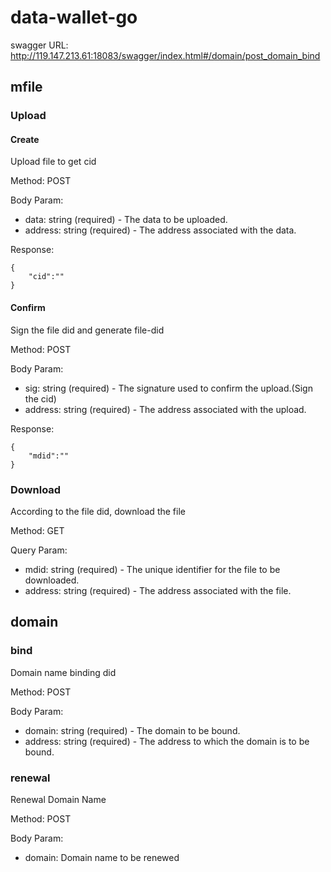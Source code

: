 # data-wallet-go

swagger URL: http://119.147.213.61:18083/swagger/index.html#/domain/post_domain_bind

## mfile 

### Upload

#### Create

Upload file to get cid

Method: POST

Body Param:
- data: string (required) - The data to be uploaded.
- address: string (required) - The address associated with the data.

Response:
```
{
    "cid":""
}
```
#### Confirm
Sign the file did and generate file-did

Method: POST

Body Param:
- sig: string (required) - The signature used to confirm the upload.(Sign the cid)
- address: string (required) - The address associated with the upload.

Response:
```
{
    "mdid":""
}
```

### Download
According to the file did, download the file

Method: GET

Query Param:
- mdid: string (required) - The unique identifier for the file to be downloaded.
- address: string (required) - The address associated with the file.

## domain

### bind
Domain name binding did

Method: POST

Body Param:
- domain: string (required) - The domain to be bound.
- address: string (required) - The address to which the domain is to be bound.

### renewal
Renewal Domain Name 

Method: POST

Body Param:
- domain: Domain name to be renewed


